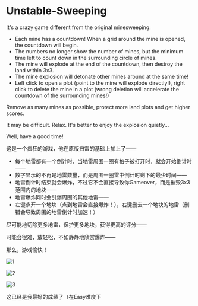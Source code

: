 # Unstable-Sweeping
It's a crazy game different from the original minesweeping:

- Each mine has a countdown! When a grid around the mine is opened, the countdown will begin.
- The numbers no longer show the number of mines, but the minimum time left to count down in the surrounding circle of mines.
- The mine will explode at the end of the countdown, then destroy the land within 3x3.
- The mine explosion will detonate other mines around at the same time!
- Left click to open a plot (point to the mine will explode directly!), right click to delete the mine in a plot (wrong deletion will accelerate the countdown of the surrounding mines!)

Remove as many mines as possible, protect more land plots and get higher scores.

It may be difficult. Relax. It's better to enjoy the explosion quietly...

Well, have a good time!



这是一个疯狂的游戏，他在原版扫雷的基础上加上了——

- 每个地雷都有一个倒计时，当地雷周围一圈有格子被打开时，就会开始倒计时——
- 数字显示的不再是地雷数量，而是周围一圈雷中倒计时剩下的最少时间——
- 地雷倒计时结束就会爆炸，不过它不会直接导致你Gameover，而是摧毁3x3范围内的地块——
- 地雷爆炸同时会引爆周围的其他地雷——
- 左键点开一个地块（点到地雷会直接爆炸！），右键删去一个地块的地雷（删错会导致周围的地雷倒计时加速！）

尽可能地切除更多地雷，保护更多地块，获得更高的评分——

可能会很难，放轻松，不如静静地欣赏爆炸——



那么，游戏愉快！

![1](http://lxtyin.ac.cn/img/Unstable-Sweeping/0.png)

![2](http://lxtyin.ac.cn/img/Unstable-Sweeping/3.png)

![3](http://lxtyin.ac.cn/img/Unstable-Sweeping/1.png)

这已经是我最好的成绩了（在Easy难度下

